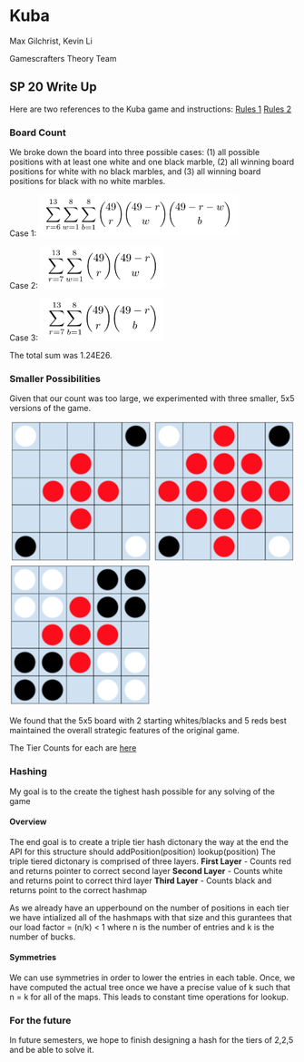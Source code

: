 # Kuba
Max Gilchrist, Kevin Li

Gamescrafters Theory Team

## SP 20 Write Up 
Here are two references to the Kuba game and instructions:
[Rules 1](http://www.di.fc.ul.pt/~jpn/gv/kuba.htm)
[Rules 2](https://sites.google.com/site/boardandpieces/list-of-games/kuba)

### Board Count
We broke down the board into three possible cases: (1) all possible positions with at least one white and one black marble, (2) all winning board positions for white with no black marbles, and (3) all winning board positions for black with no white marbles. 

Case 1: <img src="https://github.com/maxgilchrist/Kuba/blob/master/Images/case1.png" height="75">

Case 2: <img src="https://github.com/maxgilchrist/Kuba/blob/master/Images/case2.png" height="75">

Case 3: <img src="https://github.com/maxgilchrist/Kuba/blob/master/Images/case3.png" height="75">

The total sum was 1.24E26.

### Smaller Possibilities
Given that our count was too large, we experimented with three smaller, 5x5 versions of the game.

<img src="https://github.com/maxgilchrist/Kuba/blob/master/Images/225.png" width="250">
<img src="https://github.com/maxgilchrist/Kuba/blob/master/Images/2213.png" width="250">
<img src="https://github.com/maxgilchrist/Kuba/blob/master/Images/885.png" width="250">

We found that the 5x5 board with 2 starting whites/blacks and 5 reds best maintained the overall strategic features of the original game.

The Tier Counts for each are [here](https://github.com/maxgilchrist/Kuba/tree/master/Output)

### Hashing
My goal is to the create the tighest hash possible 
for any solving of the game

#### Overview
The end goal is to create a triple tier hash dictonary
the way at the end the API for this structure
should addPosition(position) lookup(position)
The triple tiered dictonary is comprised of 
three layers. 
**First Layer** - Counts red and returns pointer to correct second layer
**Second Layer** - Counts white and returns point to correct third layer
**Third Layer** - Counts black and returns point to the correct hashmap

As we already have an upperbound on the number of positions in each tier
we have intialized all of the hashmaps with that size and this 
gurantees that our load factor = (n/k) < 1 where n is the number of entries
and k is the number of bucks. 

#### Symmetries
We can use symmetries in order to lower the entries in each table. Once, we have
computed the actual tree once we have a precise value of k such that n = k for 
all of the maps. This leads to constant time operations for lookup. 

### For the future
In future semesters, we hope to finish designing a hash for the tiers of 2,2,5 and be able to solve it.
